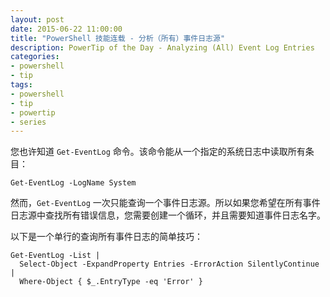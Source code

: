 ```yaml
---
layout: post
date: 2015-06-22 11:00:00
title: "PowerShell 技能连载 - 分析（所有）事件日志源"
description: PowerTip of the Day - Analyzing (All) Event Log Entries
categories:
- powershell
- tip
tags:
- powershell
- tip
- powertip
- series
---
```

您也许知道 `Get-EventLog` 命令。该命令能从一个指定的系统日志中读取所有条目：

    Get-EventLog -LogName System

然而，`Get-EventLog` 一次只能查询一个事件日志源。所以如果您希望在所有事件日志源中查找所有错误信息，您需要创建一个循环，并且需要知道事件日志名字。

以下是一个单行的查询所有事件日志的简单技巧：

    Get-EventLog -List |
      Select-Object -ExpandProperty Entries -ErrorAction SilentlyContinue |
      Where-Object { $_.EntryType -eq 'Error' }

<!--本文国际来源：[Analyzing (All) Event Log Entries](http://community.idera.com/powershell/powertips/b/tips/posts/analyzing-all-event-log-entries)-->
